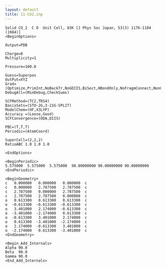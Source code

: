 ```yaml
---
layout: default
title: 11-CO2.inp
---
```



    Solid CO_2  C O  Unit Cell, 83K [J Phys Soc Japan, 53(3) 1176-1184 (1984)]
    <BeginOptions>

    Output=PDB

    Charge=0
    Multiplicity=1

    Pressure=100.0

    Guess=Superpos
    OutPut=XYZ
    Grad=(Optimize,PrimInt,NoBackTr,NoGDIIS,BiSect,HBondOnly,NoFragmConnect,NonCovBend,NonCovTors)
    DebugAll=(MinDebug,CheckSums)

    SCFMethod=(TC2,TRS4)
    BasisSets=(STO-2G,3-21G-SPLIT)
    ModelChem=(HF,X3LYP)
    Accuracy =(Loose,Good)
    SCFConvergence=(ODA,DIIS)

    PBC=(T,T,T)
    Periodic=(AtomCoord)

    SuperCell=(2,2,2)
    RatioABC 1.0 1.0 1.0

    <EndOptions>

    <BeginPeriodic>
    5.575000  5.575000  5.575000  90.00000000 90.00000000 90.00000000
    <EndPeriodic>

    <BeginGeometry>
    c   0.000000   0.000000   0.000000  c
    c   0.000000   2.787500   2.787500  c
    c   2.787500   0.000000   2.787500  c
    c   2.787500   2.787500   0.000000  c
    o   0.613300   0.613300   0.613300  c
    o  -0.613300  -0.613300  -0.613300  c
    o   3.401000   2.174000  -0.613300  c
    o  -3.401000  -2.174000   0.613300  c
    o  -0.613300   3.401000   2.174000  c
    o   0.613300  -3.401000  -2.174000  c
    o   2.174000  -0.613300   3.401000  c
    o  -2.174000   0.613300  -3.401000  c
    <EndGeometry>

    <Begin_Add_Internals>
    Alpha 90.0
    Beta  90.0
    Gamma 90.0
    <End_Add_Internals>
